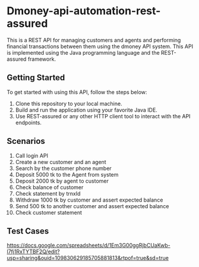 # Dmoney-api-automation-rest-assured
This is a REST API for managing customers and agents and performing financial transactions between them using the dmoney API system. This API is implemented using the Java programming language and the REST-assured framework.

## Getting Started
To get started with using this API, follow the steps below:

1. Clone this repository to your local machine.
2. Build and run the application using your favorite Java IDE.
3. Use REST-assured or any other HTTP client tool to interact with the API endpoints.

## Scenarios 
1. Call login API
2. Create  a new customer and an agent
3. Search by the customer phone number
4. Deposit 5000 tk to the Agent from system
5. Deposit 2000 tk by agent to customer 
6. Check balance of customer
7. Check statement by trnxId 
8. Withdraw 1000 tk by customer and assert expected balance
9. Send 500 tk to another customer and assert expected balance
10. Check customer statement

## Test Cases
https://docs.google.com/spreadsheets/d/1Em3G00ggRjbCUaKwb-l7fj1RxTYTBF2Q/edit?usp=sharing&ouid=109830629185705881813&rtpof=true&sd=true

